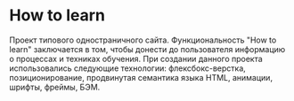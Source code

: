 # How to learn
Проект типового одностраничного сайта. Функциональность "How to learn" заключается в том, чтобы донести до пользователя информацию о процессах и техниках обучения.
При создании данного проекта использовались следующие технологии: флексбокс-верстка, позиционирование, продвинутая семантика языка HTML, анимации, шрифты, фреймы, БЭМ.